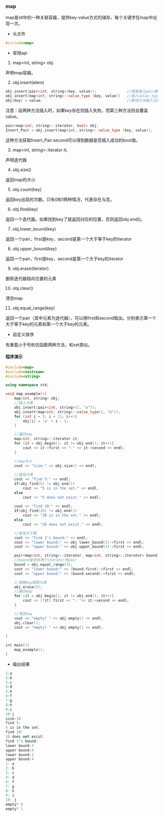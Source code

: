 ### map

map是stl中的一种关联容器，提供key-value方式的储存，每个关键字在map中出现一次。

* 头文件

```cpp
#include<map>
```

* 常用api

1. map<int, string> obj

声明map容器。

2. obj.insert(elem)

```cpp
obj.insert(pair<int, string>(key, value));				//直接插入pair数据 
obj.insert(map<int, string>::value_type (key, value))	//插入value_type数据
obj[key] = value;										//数组方法插入元素
```

注意：前两种方法插入时，如果key存在则插入失败。而第三种方法则会覆盖value。

```cpp
pair<map<int, string>::iterator, bool> obj;
Insert_Pair = obj.insert(map<int, string>::value_type (key, value));
```

这种方法获取Insert_Pair.second可以得到数据是否插入成功的bool值。

3. map<int, string>::iterator it;

声明迭代器

4. obj.size()

返回map的大小

5. obj.count(key)

返回key出现的次数。只有0和1两种情况，代表存在与否。

6. obj.find(key)

返回一个迭代器。如果找到key了就返回对应的位置，否则返回obj.end()。

7. obj.lower_bound(key)

返回一个pair，first是key，second是第一个大于等于key的iterator

8. obj.upper_bound(key)

返回一个pair，first是key，second是第一个大于key的iterator

9. obj.erase(iterator)

删除迭代器指向位置的元素

10. obj.clear()

清空map

11. obj.equal_range(key)

返回一个pair（其中元素为迭代器），可以用first和second取出。分别表示第一个大于等于key的元素和第一个大于key的元素。

* 自定义排序

有重载小于号和仿函数两种方法，和set类似。

#### 程序演示

```cpp
#include<map>
#include<iostream>
#include<string>

using namespace std;

void map_example(){
    map<int, string> obj;
    //插入元素
    obj.insert(pair<int, string>(1, "a"));
    obj.insert(map<int, string>::value_type(2, "b"));
    for (int i = 3; i < 11; i++){
        obj[i] = 'a' + i - 1;
    }

    //遍历map
    map<int, string>::iterator it;
    for (it = obj.begin(); it != obj.end(); it++){
        cout << it->first << ":" << it->second << endl;
    }

    //map大小
    cout << "size:" << obj.size() << endl;
    
    //查找元素
    cout << "find 5:" << endl;
    if(obj.find(5) != obj.end())
        cout << "5 is in the set." << endl;
    else
        cout << "5 does not exist." << endl;
    
    cout << "find 20:" << endl;
    if(obj.find(20) != obj.end())
        cout << "20 is in the set." << endl;
    else
        cout << "20 does not exist." << endl;

    //查找大于数
    cout << "find 3's bound:" << endl;
    cout << "lower bound:" << obj.lower_bound(3)->first << endl;
    cout << "upper bound:" << obj.upper_bound(3)->first << endl;

    pair<map<int, string>::iterator, map<int, string>::iterator> bound;
    //bound是含有两个iterator的pair
    bound = obj.equal_range(3);
    cout << "lower bound:" << (bound.first)->first << endl;
    cout << "upper bound:" << (bound.second)->first << endl;

    //根据key删除元素
    obj.erase(5);
    //遍历map
    for (it = obj.begin(); it != obj.end(); it++){
        cout << (*it).first << ": "<< it->second << endl;
    }

    //清空map
    cout << "empty? " << obj.empty() << endl;
    obj.clear();
    cout << "empty? " << obj.empty() << endl;
    
}

int main(){
    map_example();
}
```

* 输出结果

```cpp
1:a
2:b
3:c
4:d
5:e
6:f
7:g
8:h
9:i
10:j
size:10
find 5:
5 is in the set.
find 20:
20 does not exist.
find 3's bound:
lower bound:3
upper bound:4
lower bound:3
upper bound:4
1: a
2: b
3: c
4: d
6: f
7: g
8: h
9: i
10: j
empty? 0
empty? 1
```
